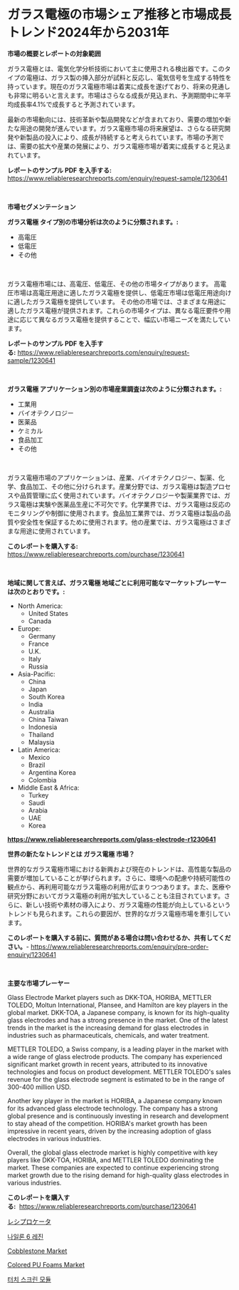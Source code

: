 <p><h1>ガラス電極の市場シェア推移と市場成長トレンド2024年から2031年</h1></p><p><strong>市場の概要とレポートの対象範囲</strong></p>
<p><p>ガラス電極とは、電気化学分析技術において主に使用される検出器です。このタイプの電極は、ガラス製の挿入部分が試料と反応し、電気信号を生成する特性を持っています。現在のガラス電極市場は着実に成長を遂げており、将来の見通しも非常に明るいと言えます。市場はさらなる成長が見込まれ、予測期間中に年平均成長率4.1%で成長すると予測されています。</p><p>最新の市場動向には、技術革新や製品開発などが含まれており、需要の増加や新たな用途の開発が進んでいます。ガラス電極市場の将来展望は、さらなる研究開発や新製品の投入により、成長が持続すると考えられています。市場の予測では、需要の拡大や産業の発展により、ガラス電極市場が着実に成長すると見込まれています。</p></p>
<p><strong>レポートのサンプル PDF を入手する:</strong> <a href="https://www.reliableresearchreports.com/enquiry/request-sample/1230641">https://www.reliableresearchreports.com/enquiry/request-sample/1230641</a></p>
<p>&nbsp;</p>
<p><strong>市場セグメンテーション</strong></p>
<p><strong>ガラス電極 タイプ別の市場分析は次のように分類されます。:</strong></p>
<p><ul><li>高電圧</li><li>低電圧</li><li>その他</li></ul></p>
<p>&nbsp;</p>
<p><p>ガラス電極市場には、高電圧、低電圧、その他の市場タイプがあります。 高電圧市場は高電圧用途に適したガラス電極を提供し、低電圧市場は低電圧用途向けに適したガラス電極を提供しています。 その他の市場では、さまざまな用途に適したガラス電極が提供されます。これらの市場タイプは、異なる電圧要件や用途に応じて異なるガラス電極を提供することで、幅広い市場ニーズを満たしています。</p></p>
<p><strong>レポートのサンプル PDF を入手する:</strong>&nbsp;<a href="https://www.reliableresearchreports.com/enquiry/request-sample/1230641">https://www.reliableresearchreports.com/enquiry/request-sample/1230641</a></p>
<p>&nbsp;</p>
<p><strong> ガラス電極 アプリケーション別の市場産業調査は次のように分類されます。:</strong></p>
<p><ul><li>工業用</li><li>バイオテクノロジー</li><li>医薬品</li><li>ケミカル</li><li>食品加工</li><li>その他</li></ul></p>
<p>&nbsp;</p>
<p><p>ガラス電極市場のアプリケーションは、産業、バイオテクノロジー、製薬、化学、食品加工、その他に分けられます。産業分野では、ガラス電極は製造プロセスや品質管理に広く使用されています。バイオテクノロジーや製薬業界では、ガラス電極は実験や医薬品生産に不可欠です。化学業界では、ガラス電極は反応のモニタリングや制御に使用されます。食品加工業界では、ガラス電極は製品の品質や安全性を保証するために使用されます。他の産業では、ガラス電極はさまざまな用途に使用されています。</p></p>
<p><strong>このレポートを購入する:</strong>&nbsp; <a href="https://www.reliableresearchreports.com/purchase/1230641">https://www.reliableresearchreports.com/purchase/1230641</a></p>
<p>&nbsp;</p>
<p><strong>地域に関して言えば、ガラス電極 地域ごとに利用可能なマーケットプレーヤーは次のとおりです。:</strong></p>
<p><ul>
    <li>
        North America:
        <ul>
            <li>United States</li>
            <li>Canada</li>
        </ul>
    </li>
    <li>
        Europe:
        <ul>
            <li>Germany</li>
            <li>France</li>
            <li>U.K.</li>
            <li>Italy</li>
            <li>Russia</li>
        </ul>
    </li>
    <li>
        Asia-Pacific:
        <ul>
            <li>China</li>
            <li>Japan</li>
            <li>South Korea</li>
            <li>India</li>
            <li>Australia</li>
            <li>China Taiwan</li>
            <li>Indonesia</li>
            <li>Thailand</li>
            <li>Malaysia</li>
        </ul>
    </li>
    <li>
        Latin America:
        <ul>
            <li>Mexico</li>
            <li>Brazil</li>
            <li>Argentina Korea</li>
            <li>Colombia</li>
        </ul>
    </li>
    <li>
        Middle East & Africa:
        <ul>
            <li>Turkey</li>
            <li>Saudi</li>
            <li>Arabia</li>
            <li>UAE</li>
            <li>Korea</li>
        </ul>
    </li>
    </ul></p>
<p><strong><a href="https://www.reliableresearchreports.com/glass-electrode-r1230641">https://www.reliableresearchreports.com/glass-electrode-r1230641</a></strong>&nbsp;</p>
<p><strong>世界の新たなトレンドとは ガラス電極 市場？</strong></p>
<p><p>世界的なガラス電極市場における新興および現在のトレンドは、高性能な製品の需要が増加していることが挙げられます。さらに、環境への配慮や持続可能性の観点から、再利用可能なガラス電極の利用が広まりつつあります。また、医療や研究分野においてガラス電極の利用が拡大していることも注目されています。さらに、新しい技術や素材の導入により、ガラス電極の性能が向上しているというトレンドも見られます。これらの要因が、世界的なガラス電極市場を牽引しています。</p></p>
<p><strong>このレポートを購入する前に、質問がある場合は問い合わせるか、共有してください。</strong>- <a href="https://www.reliableresearchreports.com/enquiry/pre-order-enquiry/1230641">https://www.reliableresearchreports.com/enquiry/pre-order-enquiry/1230641</a></p>
<p>&nbsp;</p>
<p><strong>主要な市場プレーヤー</strong></p>
<p><p>Glass Electrode Market players such as DKK-TOA, HORIBA, METTLER TOLEDO, Moltun International, Plansee, and Hamilton are key players in the global market. DKK-TOA, a Japanese company, is known for its high-quality glass electrodes and has a strong presence in the market. One of the latest trends in the market is the increasing demand for glass electrodes in industries such as pharmaceuticals, chemicals, and water treatment.</p><p>METTLER TOLEDO, a Swiss company, is a leading player in the market with a wide range of glass electrode products. The company has experienced significant market growth in recent years, attributed to its innovative technologies and focus on product development. METTLER TOLEDO's sales revenue for the glass electrode segment is estimated to be in the range of 300-400 million USD.</p><p>Another key player in the market is HORIBA, a Japanese company known for its advanced glass electrode technology. The company has a strong global presence and is continuously investing in research and development to stay ahead of the competition. HORIBA's market growth has been impressive in recent years, driven by the increasing adoption of glass electrodes in various industries.</p><p>Overall, the global glass electrode market is highly competitive with key players like DKK-TOA, HORIBA, and METTLER TOLEDO dominating the market. These companies are expected to continue experiencing strong market growth due to the rising demand for high-quality glass electrodes in various industries.</p></p>
<p><strong>このレポートを購入する:</strong>&nbsp;&nbsp;<a href="https://www.reliableresearchreports.com/purchase/1230641">https://www.reliableresearchreports.com/purchase/1230641</a></p>
<p><p><a href="https://medium.com/@nairn_boy/%E7%9B%B8%E4%BA%92%E5%B8%82%E5%A0%B4-%E3%82%BF%E3%82%A4%E3%83%97-%E3%82%A2%E3%83%97%E3%83%AA%E3%82%B1%E3%83%BC%E3%82%B7%E3%83%A7%E3%83%B3-%E3%81%8A%E3%82%88%E3%81%B3%E5%9C%B0%E7%90%86%E3%81%AB%E3%82%88%E3%82%8B%E5%8C%85%E6%8B%AC%E7%9A%84%E3%81%AA%E8%A9%95%E4%BE%A1-3f826d387355">レシプロケータ</a></p><p><a href="https://medium.com/@arthuralety6767836754/2024-2031%EB%85%84-%EA%B8%B0%EA%B0%84%EC%9D%84-%EC%9C%84%ED%95%9C-%EB%82%98%EC%9D%BC%EB%A1%A0-6-%EC%88%98%EC%A7%80-%EC%8B%9C%EC%9E%A5-%EB%8F%99%ED%96%A5%EA%B3%BC-%EC%8B%9C%EC%9E%A5-%EB%B6%84%EC%84%9D%EC%9D%84-%EC%98%88%EC%B8%A1%ED%95%A9%EB%8B%88%EB%8B%A4-f1f4ab164037">나일론 6 레진</a></p><p><a href="https://www.linkedin.com/pulse/cobblestone-market-dynamics-2024-2031-also-its-trends-projections-x4slf?trackingId=qSRH0btWyfuRJKenCz4%2F5g%3D%3D">Cobblestone Market</a></p><p><a href="https://www.linkedin.com/pulse/colored-pu-foams-market-offer-valuable-insights-size-share-trends-veehf?trackingId=nUiip8xageMDTkgKQow1VA%3D%3D">Colored PU Foams Market</a></p><p><a href="https://medium.com/@duculucescu2022/%ED%84%B0%EC%B9%98-%EC%8A%A4%ED%81%AC%EB%A6%B0-%EB%AA%A8%EB%93%88-%EC%8B%9C%EC%9E%A5%EC%9D%80-%EC%8B%9C%EC%9E%A5-%EC%A0%90%EC%9C%A0%EC%9C%A8-%EA%B7%9C%EB%AA%A8-%EB%B0%8F-2031%EB%85%84%EA%B9%8C%EC%A7%80-%EC%98%88%EC%83%81%EB%90%9C-%EC%98%88%EC%B8%A1%EC%97%90-%EC%B4%88%EC%A0%90%EC%9D%84-%EB%A7%9E%EC%B6%A5%EB%8B%88%EB%8B%A4-4391e21c09bc">터치 스크린 모듈</a></p></p>